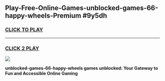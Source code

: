 
## Play-Free-Online-Games-unblocked-games-66-happy-wheels-Premium #9y5dh
<h3>
<a href="https://premium.freeplayer.one?title=unblocked-games-66-happy-wheels&ref=8M">CLICK TO PLAY</a></h3>
<hr>

<h3>
<a href="https://premium.freeplayer.one?title=unblocked-games-66-happy-wheels&ref=8M">CLICK 2 PLAY</a>
  
</h3>

<a href="https://premium.freeplayer.one?title=unblocked-games-66-happy-wheels&ref=8M"><img src="https://clearcache.store/games.png"></a>


**unblocked-games-66-happy-wheels games unblocked: Your Gateway to Fun and Accessible Online Gaming**
